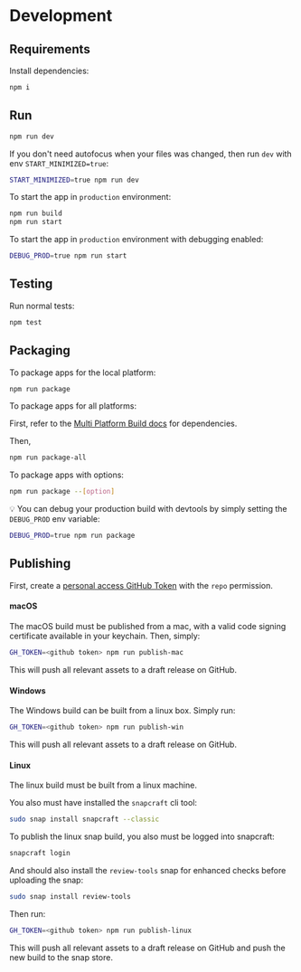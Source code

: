 Development
===========

## Requirements

Install dependencies:

```bash
npm i
```

## Run

```bash
npm run dev
```

If you don't need autofocus when your files was changed, then run `dev` with env `START_MINIMIZED=true`:

```bash
START_MINIMIZED=true npm run dev
```

To start the app in `production` environment:

```bash
npm run build
npm run start
```

To start the app in `production` environment with debugging enabled:

```bash
DEBUG_PROD=true npm run start
```

## Testing

Run normal tests:

```bash
npm test
```

## Packaging

To package apps for the local platform:

```bash
npm run package
```

To package apps for all platforms:

First, refer to the [Multi Platform Build docs](https://www.electron.build/multi-platform-build) for dependencies.

Then,

```bash
npm run package-all
```

To package apps with options:

```bash
npm run package --[option]
```

:bulb: You can debug your production build with devtools by simply setting the `DEBUG_PROD` env variable:

```bash
DEBUG_PROD=true npm run package
```

## Publishing

First, create a [personal access GitHub Token](https://github.com/settings/tokens) with the `repo` permission.

#### macOS

The macOS build must be published from a mac, with a valid code signing certificate available in your keychain. Then, simply:

```bash
GH_TOKEN=<github token> npm run publish-mac
```

This will push all relevant assets to a draft release on GitHub.

#### Windows

The Windows build can be built from a linux box. Simply run:

```bash
GH_TOKEN=<github token> npm run publish-win
```

This will push all relevant assets to a draft release on GitHub.

#### Linux

The linux build must be built from a linux machine.

You also must have installed the `snapcraft` cli tool:

```bash
sudo snap install snapcraft --classic
```

To publish the linux snap build, you also must be logged into snapcraft:

```bash
snapcraft login
```

And should also install the `review-tools` snap for enhanced checks before uploading the snap:

```bash
sudo snap install review-tools
```

Then run:

```bash
GH_TOKEN=<github token> npm run publish-linux
```

This will push all relevant assets to a draft release on GitHub and push the new build to the snap store.
